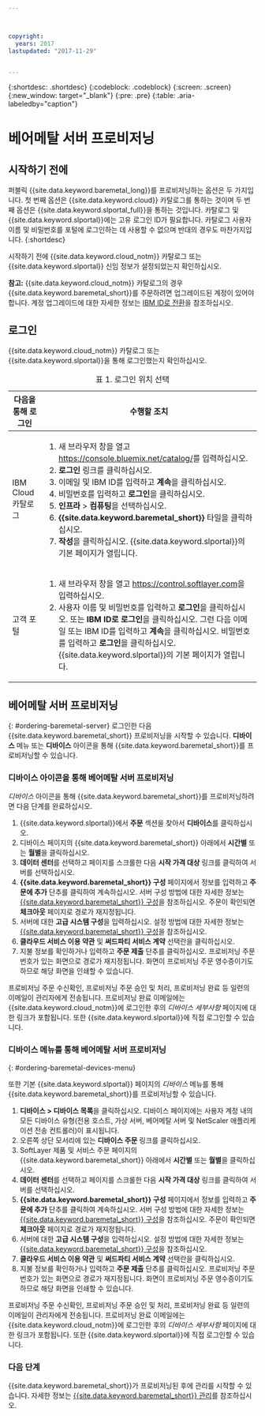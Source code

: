 ```yaml
---



copyright:
  years: 2017
lastupdated: "2017-11-29"


---
```


{:shortdesc: .shortdesc}
{:codeblock: .codeblock}
{:screen: .screen}
{:new_window: target="_blank"}
{:pre: .pre}
{:table: .aria-labeledby="caption"}

# 베어메탈 서버 프로비저닝

## 시작하기 전에
퍼블릭 {{site.data.keyword.baremetal_long}}를 프로비저닝하는 옵션은 두 가지입니다. 첫 번째 옵션은 {{site.data.keyword.cloud}} 카탈로그를 통하는 것이며 두 번째 옵션은 {{site.data.keyword.slportal_full}}을 통하는 것입니다. 카탈로그 및 {{site.data.keyword.slportal}}에는 고유 로그인 ID가 필요합니다. 카탈로그 사용자 이름 및 비밀번호를 포털에 로그인하는 데 사용할 수 없으며 반대의 경우도 마찬가지입니다.
{:shortdesc}

시작하기 전에 {{site.data.keyword.cloud_notm}} 카탈로그 또는 {{site.data.keyword.slportal}} 신임 정보가 설정되었는지 확인하십시오. 
  
**참고:** {{site.data.keyword.cloud_notm}} 카탈로그의 경우 {{site.data.keyword.baremetal_short}}를 주문하려면 업그레이드된 계정이 있어야 합니다. 계정 업그레이드에 대한 자세한 정보는 [IBM ID로 전환](https://console.ng.bluemix.net/docs/admin/softlayerlink.html)을 참조하십시오.
  
## 로그인 
{{site.data.keyword.cloud_notm}} 카탈로그 또는 {{site.data.keyword.slportal}}을 통해 로그인했는지 확인하십시오. 

  <table>
   <CAPTION>표 1. 로그인 위치 선택</CAPTION>
   <THEAD>
   <TR>
   <th>다음을 통해 로그인</th>
   <th>수행할 조치</th>
   </TR>
   </THEAD>
   <TBODY>
   <tr>
   <td>IBM Cloud 카탈로그</td>
   <td>
   <ol>
   <li>새 브라우저 창을 열고 <a href="https://console.bluemix.net/catalog/">https://console.bluemix.net/catalog/</a>를 입력하십시오.</li>
   <li><b>로그인</b> 링크를 클릭하십시오. </li>
   <li>이메일 및 IBM ID를 입력하고 <b>계속</b>을 클릭하십시오.</li>
   <li>비밀번호를 입력하고 <b>로그인</b>을 클릭하십시오.</li>
   <li><b>인프라</b> > <b>컴퓨팅</b>을 선택하십시오.</li>
   <li><b>{{site.data.keyword.baremetal_short}}</b> 타일을 클릭하십시오.</li>
   <li><b>작성</b>을 클릭하십시오. {{site.data.keyword.slportal}}의 기본 페이지가 열립니다.</li>
   </ol>
   </td>
   </tr>
   <tr>
   <td>고객 포털</td>
   <td>
   <ol>
   <li>새 브라우저 창을 열고 <a href="https://control.softlayer.com">https://control.softlayer.com</a>을 입력하십시오.</li>
   <li>사용자 이름 및 비밀번호를 입력하고 <b>로그인</b>을 클릭하십시오. 또는 <b>IBM ID로 로그인</b>을 클릭하십시오. 그런 다음 이메일 또는 IBM ID를 입력하고 <b>계속</b>을 클릭하십시오. 비밀번호를 입력하고 <b>로그인</b>을 클릭하십시오. {{site.data.keyword.slportal}}의 기본 페이지가 열립니다.</li>
   </ol>
   </td>
   </tr>
   </TBODY>
   </table>

## 베어메탈 서버 프로비저닝
{: #ordering-baremetal-server}
로그인한 다음 {{site.data.keyword.baremetal_short}} 프로비저닝을 시작할 수 있습니다. **디바이스** 메뉴 또는 **디바이스** 아이콘을 통해 {{site.data.keyword.baremetal_short}}를 프로비저닝할 수 있습니다.

### 디바이스 아이콘을 통해 베어메탈 서버 프로비저닝
*디바이스* 아이콘을 통해 {{site.data.keyword.baremetal_short}}를 프로비저닝하려면 다음 단계를 완료하십시오.

1.  {{site.data.keyword.slportal}}에서 **주문** 섹션을 찾아서 **디바이스**를 클릭하십시오.
2.  디바이스 페이지의 {{site.data.keyword.baremetal_short}} 아래에서 **시간별** 또는 **월별**을 클릭하십시오. 
3.  **데이터 센터**를 선택하고 페이지를 스크롤한 다음 **시작 가격 대상** 링크를 클릭하여 서버를 선택하십시오. 
4.  **{{site.data.keyword.baremetal_short}} 구성** 페이지에서 정보를 입력하고 **주문에 추가** 단추를 클릭하여 계속하십시오. 서버 구성 방법에 대한 자세한 정보는 [{{site.data.keyword.baremetal_short}} 구성](.../bare-metal/configuring.md)을 참조하십시오. 주문이 확인되면 **체크아웃** 페이지로 경로가 재지정됩니다.
5.  서버에 대한 **고급 시스템 구성**을 입력하십시오. 설정 방법에 대한 자세한 정보는 [{{site.data.keyword.baremetal_short}} 구성](.../bare-metal/configuring.md)을 참조하십시오.
6.  **클라우드 서비스 이용 약관** 및 **써드파티 서비스 계약** 선택란을 클릭하십시오.
7.  지불 정보를 확인하거나 입력하고 **주문 제출** 단추를 클릭하십시오. 프로비저닝 주문 번호가 있는 화면으로 경로가 재지정됩니다. 화면이 프로비저닝 주문 영수증이기도 하므로 해당 화면을 인쇄할 수 있습니다.

 프로비저닝 주문 수신확인, 프로비저닝 주문 승인 및 처리, 프로비저닝 완료 등 일련의 이메일이 관리자에게 전송됩니다. 프로비저닝 완료 이메일에는 {{site.data.keyword.cloud_notm}}에 로그인한 후의 *디바이스 세부사항* 페이지에 대한 링크가 포함됩니다. 또한 {{site.data.keyword.slportal}}에 직접 로그인할 수 있습니다.

### 디바이스 메뉴를 통해 베어메탈 서버 프로비저닝
{: #ordering-baremetal-devices-menu}

또한 기본 {{site.data.keyword.slportal}} 페이지의 *디바이스* 메뉴를 통해 {{site.data.keyword.baremetal_short}}를 프로비저닝할 수 있습니다. 

1. **디바이스 > 디바이스 목록**을 클릭하십시오. 디바이스 페이지에는 사용자 계정 내의 모든 디바이스 유형(전용 호스트, 가상 서버, 베어메탈 서버 및 NetScaler 애플리케이션 전송 컨트롤러)이 표시됩니다.
2. 오른쪽 상단 모서리에 있는 **디바이스 주문** 링크를 클릭하십시오.
3. SoftLayer 제품 및 서비스 주문 페이지의 {{site.data.keyword.baremetal_short}} 아래에서 **시간별** 또는 **월별**을 클릭하십시오. 
4. **데이터 센터**를 선택하고 페이지를 스크롤한 다음 **시작 가격 대상** 링크를 클릭하여 서버를 선택하십시오. 
5.  **{{site.data.keyword.baremetal_short}} 구성** 페이지에서 정보를 입력하고 **주문에 추가** 단추를 클릭하여 계속하십시오. 서버 구성 방법에 대한 자세한 정보는 [{{site.data.keyword.baremetal_short}} 구성](.../bare-metal/configuring.md)을 참조하십시오. 주문이 확인되면 **체크아웃** 페이지로 경로가 재지정됩니다.
6.  서버에 대한 **고급 시스템 구성**을 입력하십시오. 설정 방법에 대한 자세한 정보는 [{{site.data.keyword.baremetal_short}} 구성](.../bare-metal/configuring.md)을 참조하십시오.
7. **클라우드 서비스 이용 약관** 및 **써드파티 서비스 계약** 선택란을 클릭하십시오.
8. 지불 정보를 확인하거나 입력하고 **주문 제출** 단추를 클릭하십시오. 프로비저닝 주문 번호가 있는 화면으로 경로가 재지정됩니다. 화면이 프로비저닝 주문 영수증이기도 하므로 해당 화면을 인쇄할 수 있습니다.

프로비저닝 주문 수신확인, 프로비저닝 주문 승인 및 처리, 프로비저닝 완료 등 일련의 이메일이 관리자에게 전송됩니다. 프로비저닝 완료 이메일에는 {{site.data.keyword.cloud_notm}}에 로그인한 후의 *디바이스 세부사항* 페이지에 대한 링크가 포함됩니다. 또한 {{site.data.keyword.slportal}}에 직접 로그인할 수 있습니다.

### 다음 단계
{{site.data.keyword.baremetal_short}}가 프로비저닝된 후에 관리를 시작할 수 있습니다. 자세한 정보는 [{{site.data.keyword.baremetal_short}} 관리](../bare-metal/managing.html)를 참조하십시오.
